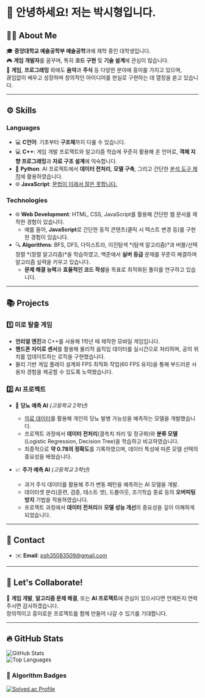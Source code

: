 # 👋 안녕하세요! 저는 박시형입니다.  

## 🧑‍💻 About Me  
🎓 **중앙대학교 예술공학부 예술공학**과에 재학 중인 대학생입니다.  
🎮 **게임 개발자**를 꿈꾸며, 특히 **코드 구현** 및 **기술 설계**에 관심이 많습니다.  
🎵 **게임**, **프로그래밍** 외에도 **음악**과 **주식** 등 다양한 분야에 흥미를 가지고 있으며,  
끊임없이 배우고 성장하며 창의적인 아이디어를 현실로 구현하는 데 열정을 쏟고 있습니다.  

---

## ⚙️ Skills  

### **Languages**  
- 💻 **C언어**: 기초부터 **구조체**까지 다룰 수 있습니다.
- 💻 **C++**: 게임 개발 프로젝트와 알고리즘 학습에 꾸준히 활용해 온 언어로, **객체 지향 프로그래밍**과 **자료 구조 설계**에 익숙합니다.  
- 🐍 **Python**: AI 프로젝트에서 **데이터 전처리**, **모델 구축**, 그리고 간단한 [분석 도구 제작](https://matplotlib.org/)에 활용하였습니다.  
- 🌐 **JavaScript**: [문법이 이래서 잘은 못합니다.](https://miro.medium.com/v2/resize:fit:706/1*Zk-LFN8_AtzNqJGj0Q84Pw.png)  

### **Technologies**  
- 🌐 **Web Development**: HTML, CSS, JavaScript를 활용해 간단한 웹 문서를 제작한 경험이 있습니다.  
  - 예를 들어, **JavaScript**로 간단한 동적 콘텐츠(클릭 시 텍스트 변경 등)를 구현한 경험이 있습니다.  
- 🔍 **Algorithms**: BFS, DFS, 다익스트라, 이진탐색 *(탐색 알고리즘)*과 버블/선택 정렬 *(정렬 알고리즘)*을 학습하였고, 백준에서 **실버 등급** 문제를 꾸준히 해결하며 알고리즘 실력을 키우고 있습니다.  
  - **문제 해결 능력**과 **효율적인 코드 작성**을 목표로 최적화된 풀이를 연구하고 있습니다.  


---

## 📚 Projects  

### 1️⃣ **미로 탈출 게임**  
- **언리얼 엔진**과 C++를 사용해 1학년 때 제작한 모바일 게임입니다.  
- **핸드폰 자이로 센서**를 활용해 물리적 움직임 데이터를 실시간으로 처리하며, 공의 위치를 업데이트하는 로직을 구현했습니다.  
- 물리 기반 게임 플레이 설계와 FPS 최적화 작업(60 FPS 유지)을 통해 부드러운 사용자 경험을 제공할 수 있도록 노력했습니다.  

### 2️⃣ **AI 프로젝트**  
- 🤖 **당뇨 예측 AI** *(고등학교 2학년)*  
  - [의료 데이터](https://www.kaggle.com/datasets/uciml/pima-indians-diabetes-database)를 활용해 개인의 당뇨 발병 가능성을 예측하는 모델을 개발했습니다.  
  - 프로젝트 과정에서 **데이터 전처리**(결측치 처리 및 정규화)와 **분류 모델**(Logistic Regression, Decision Tree)을 학습하고 비교하였습니다.  
  - 최종적으로 **약 0.78의 정확도**를 기록하였으며, 데이터 특성에 따른 모델 선택의 중요성을 배웠습니다.
    
- 📈 **주가 예측 AI** *(고등학교 3학년)*  
  - 과거 주식 데이터를 활용해 주가 변동 패턴을 예측하는 AI 모델을 개발.  
  - 데이터셋 분리(훈련, 검증, 테스트 셋), 드롭아웃, 조기학습 종료 등의 **오버피팅 방지** 기법을 적용하였습니다.  
  - 프로젝트 과정에서 **데이터 전처리**와 **모델 성능 개선**의 중요성을 깊이 이해하게 되었습니다.
---

## 📧 Contact  
- ✉️ **Email**: psh35083509@gmail.com  

---

## 🤝 Let's Collaborate!  
👥 **게임 개발**, **알고리즘 문제 해결**, 또는 **AI 프로젝트**에 관심이 있으시다면 언제든지 연락 주시면 감사하겠습니다.  
창의적이고 흥미로운 프로젝트를 함께 만들어 나갈 수 있기를 기대합니다.  

---

## 🔥 GitHub Stats  
![GitHub Stats](https://github-readme-stats.vercel.app/api?username=padio514&show_icons=true&theme=radical)  
![Top Languages](https://github-readme-stats.vercel.app/api/top-langs/?username=padio514&layout=compact&theme=radical)  

### 🌟 Algorithm Badges  
[![Solved.ac Profile](http://mazassumnida.wtf/api/v2/generate_badge?boj=padio31616)](https://solved.ac/padio31616)  

